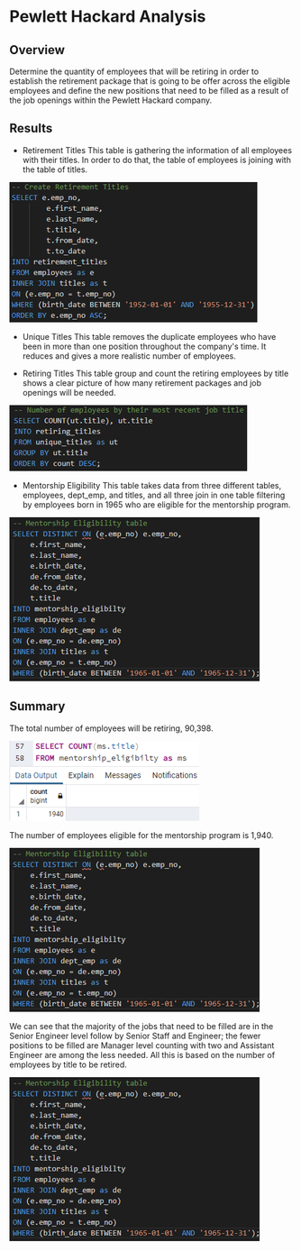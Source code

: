 # Pewlett Hackard Analysis

## Overview
Determine the quantity of employees that will be retiring in order to establish the retirement package that is going to be offer across the eligible employees and define the new positions that need to be filled as a result of the job openings within the Pewlett Hackard company.

## Results
- Retirement Titles
This table is gathering the information of all employees with their titles. In order to do that, the table of employees is joining with the table of titles.

![graph1](Resources/retirement_titles.png)

- Unique Titles
This table removes the duplicate employees who have been in more than one position throughout the company's time. It reduces and gives a more realistic number of employees.

- Retiring Titles
This table group and count the retiring employees by title shows a clear picture of how many retirement packages and job openings will be needed.

![graph3](Resources/retiring_titles.png)

- Mentorship Eligibility
This table takes data from three different tables, employees, dept_emp, and titles, and all three join in one table filtering by employees born in 1965 who are eligible for the mentorship program.

![graph4](Resources/menthorship_eligibility.png)

## Summary
The total number of employees will be retiring, 90,398.

![graph5](Resources/num_ms.png)

The number of employees eligible for the mentorship program is 1,940. 

![graph4](Resources/menthorship_eligibility.png)

We can see that the majority of the jobs that need to be filled are in the Senior Engineer level follow by Senior Staff and Engineer; the fewer positions to be filled are Manager level counting with two and Assistant Engineer are among the less needed. All this is based on the number of employees by title to be retired.

![graph4](Resources/menthorship_eligibility.png)
